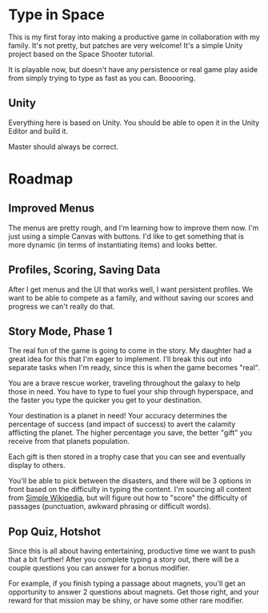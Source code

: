 # Type in Space

This is my first foray into making a productive game in collaboration with my
family. It's not pretty, but patches are very welcome! It's a simple Unity
project based on the Space Shooter tutorial.

It is playable now, but doesn't have any persistence or real game play aside
from simply trying to type as fast as you can. Booooring.

## Unity

Everything here is based on Unity. You should be able to open it in the Unity Editor and build it.

Master should always be correct.

# Roadmap

## Improved Menus

The menus are pretty rough, and I'm learning how to improve them now. I'm just
using a simple Canvas with buttons. I'd like to get something that is more
dynamic (in terms of instantiating items) and looks better.

## Profiles, Scoring, Saving Data

After I get menus and the UI that works well, I want persistent profiles. We
want to be able to compete as a family, and without saving our scores and
progress we can't really do that.

## Story Mode, Phase 1

The real fun of the game is going to come in the story. My daughter had a great
idea for this that I'm eager to implement. I'll break this out into separate
tasks when I'm ready, since this is when the game becomes "real".

You are a brave rescue worker, traveling throughout the galaxy to help those in
need. You have to type to fuel your ship through hyperspace, and the faster you
type the quicker you get to your destination.

Your destination is a planet in need! Your accuracy determines the percentage
of success (and impact of success) to avert the calamity afflicting the planet.
The higher percentage you save, the better "gift" you receive from that planets
population.

Each gift is then stored in a trophy case that you can see and eventually
display to others.

You'll be able to pick between the disasters, and there will be 3 options in
front based on the difficulty in typing the content. I'm sourcing all content
from [Simple Wikipedia](https://simple.wikipedia.com), but will figure out how
to "score" the difficulty of passages (punctuation, awkward phrasing or
difficult words).

## Pop Quiz, Hotshot

Since this is all about having entertaining, productive time we want to push
that a bit further! After you complete typing a story out, there will be a
couple questions you can answer for a bonus modifier.

For example, if you finish typing a passage about magnets, you'll get an
opportunity to answer 2 questions about magnets. Get those right, and your
reward for that mission may be shiny, or have some other rare modifier.

